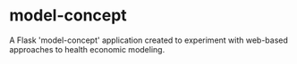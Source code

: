 # model-concept
A Flask 'model-concept' application created to experiment with web-based approaches to health economic modeling. 
